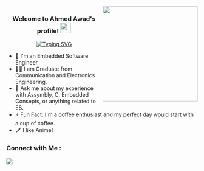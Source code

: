 
<img width="250" align="right" src="https://c.tenor.com/_DOBjnGspYAAAAAM/code-coding.gif">

<h3 align="center">
  Welcome to Ahmed Awad's profile!
  <img src="https://media.giphy.com/media/hvRJCLFzcasrR4ia7z/giphy.gif" width="28">
</h3>

<!-- Typing SVG by DenverCoder1 - https://github.com/DenverCoder1/readme-typing-svg -->
<p align="center">
  <a href="https://git.io/typing-svg"><img src="https://readme-typing-svg.herokuapp.com?font=Fira+Code&pause=1000&width=435&lines=Embedded+Software+Engineer;Never+Stop+Learning" alt="Typing SVG" /></a>
</p> 

- 🏢 I'm an Embedded Software Engineer 
- 👨‍💻 I am Graduate from Communication and Electronics Engineering.
- 💬 Ask me about my experience with Assymbly, C, Embedded Consepts, or anything related to ES.
- ⚡ Fun Fact: I'm a coffee enthusiast and my perfect day would start with a cup of coffee.
-  🗡 I like Anime!



### Connect with Me :

<a href="https://www.linkedin.com/in/ahmedmohawad" target="_blank"><img src="https://img.shields.io/badge/-Ahmed%20Awad-0077B5?style=for-the-badge&logo=Linkedin&logoColor=white"/></a>
